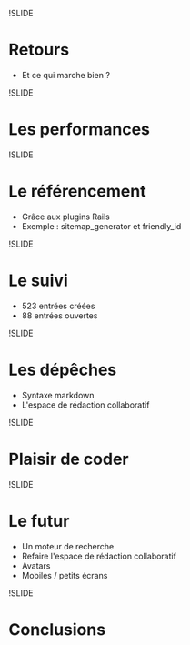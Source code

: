 !SLIDE
# Retours #

* Et ce qui marche bien ?

!SLIDE
# Les performances #

!SLIDE
# Le référencement #

* Grâce aux plugins Rails
* Exemple : sitemap\_generator et friendly\_id

!SLIDE
# Le suivi #

* 523 entrées créées
*  88 entrées ouvertes

!SLIDE
# Les dépêches #

* Syntaxe markdown
* L'espace de rédaction collaboratif

!SLIDE
# Plaisir de coder #


!SLIDE
# Le futur #

* Un moteur de recherche
* Refaire l'espace de rédaction collaboratif
* Avatars
* Mobiles / petits écrans

!SLIDE
# Conclusions #
